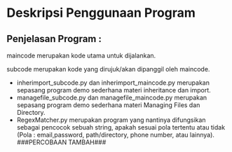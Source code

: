 # Deskripsi Penggunaan Program
## Penjelasan Program :
maincode merupakan kode utama untuk dijalankan.

subcode merupakan kode yang dirujuk/akan dipanggil oleh maincode.
- inherimport_subcode.py dan inherimport_maincode.py merupakan sepasang program demo sederhana materi inheritance dan import.
- managefile_subcode.py dan managefile_maincode.py merupakan sepasang program demo sederhana materi Managing Files dan Directory.
- RegexMatcher.py merupakan program yang nantinya difungsikan sebagai pencocok sebuah string, apakah sesuai pola tertentu atau tidak (Pola : email,password, path/directory, phone number, atau lainnya).
###PERCOBAAN TAMBAH###
